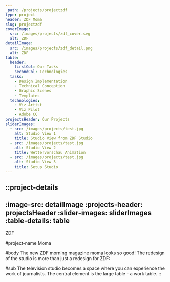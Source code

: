 ```yaml
---
_path: /projects/projectzdf
type: project
header: ZDF Moma
slug: projectzdf
coverImage:
  src: /images/projects/zdf_cover.svg
  alt: ZDF
detailImage:
  src: /images/projects/zdf_detail.png
  alt: ZDF
table:
  header:
    firstCol: Our Tasks
    secondCol: Technologies
  tasks:
    - Design Implementation
    - Technical Conception
    - Graphic Scenes
    - Templates
  technologies:
    - Viz Artist
    - Viz Pilot
    - Adobe CC
projectsHeader: Our Projects
sliderImages:
  - src: /images/projects/test.jpg
    alt: Studio View 1
    title: Studio View from ZDF Studio
  - src: /images/projects/test.jpg
    alt: Studio View 2
    title: Wettervorschau Animation
  - src: /images/projects/test.jpg
    alt: Studio View 3
    title: Setup Studio
---
```


::project-details
---
:image-src: detailImage
:projects-header: projectsHeader
:slider-images: sliderImages
:table-details: table
---
ZDF

#project-name
Moma

#body
The new ZDF morning magazine moma looks so good! The redesign of the studio is more than just a redesign for ZDF:

#sub
The television studio becomes a space where you can experience the work of journalists. The central element is the large table - a work table.
::
